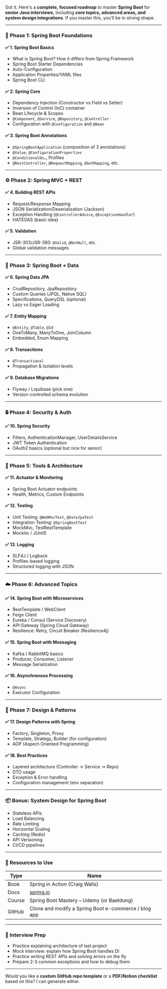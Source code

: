 Got it. Here's a **complete, focused roadmap** to master **Spring Boot** for **senior Java interviews**, including **core topics, advanced areas, and system design integrations**. If you master this, you’ll be in strong shape.

---

### 🚩 **Phase 1: Spring Boot Foundations**

#### ✅ 1. **Spring Boot Basics**

* What is Spring Boot? How it differs from Spring Framework
* Spring Boot Starter Dependencies
* Auto-Configuration
* Application Properties/YAML files
* Spring Boot CLI

#### ✅ 2. **Spring Core**

* Dependency Injection (Constructor vs Field vs Setter)
* Inversion of Control (IoC) container
* Bean Lifecycle & Scopes
* `@Component`, `@Service`, `@Repository`, `@Controller`
* Configuration with `@Configuration` and `@Bean`

#### ✅ 3. **Spring Boot Annotations**

* `@SpringBootApplication` (composition of 3 annotations)
* `@Value`, `@ConfigurationProperties`
* `@ConditionalOn…`, Profiles
* `@RestController`, `@RequestMapping`, `@GetMapping`, etc.

---

### ⚙️ **Phase 2: Spring MVC + REST**

#### ✅ 4. **Building REST APIs**

* Request/Response Mapping
* JSON Serialization/Deserialization (Jackson)
* Exception Handling (`@ControllerAdvice`, `@ExceptionHandler`)
* HATEOAS (basic idea)

#### ✅ 5. **Validation**

* JSR-303/JSR-380: `@Valid`, `@NotNull`, etc.
* Global validation messages

---

### 🧠 **Phase 3: Spring Boot + Data**

#### ✅ 6. **Spring Data JPA**

* CrudRepository, JpaRepository
* Custom Queries (JPQL, Native SQL)
* Specifications, QueryDSL (optional)
* Lazy vs Eager Loading

#### ✅ 7. **Entity Mapping**

* `@Entity`, `@Table`, `@Id`
* OneToMany, ManyToOne, JoinColumn
* Embedded, Enum Mapping

#### ✅ 8. **Transactions**

* `@Transactional`
* Propagation & Isolation levels

#### ✅ 9. **Database Migrations**

* Flyway / Liquibase (pick one)
* Version-controlled schema evolution

---

### 🔒 **Phase 4: Security & Auth**

#### ✅ 10. **Spring Security**

* Filters, AuthenticationManager, UserDetailsService
* JWT Token Authentication
* OAuth2 basics (optional but nice for senior)

---

### 🧰 **Phase 5: Tools & Architecture**

#### ✅ 11. **Actuator & Monitoring**

* Spring Boot Actuator endpoints
* Health, Metrics, Custom Endpoints

#### ✅ 12. **Testing**

* Unit Testing: `@WebMvcTest`, `@DataJpaTest`
* Integration Testing: `@SpringBootTest`
* MockMvc, TestRestTemplate
* Mockito / JUnit5

#### ✅ 13. **Logging**

* SLF4J / Logback
* Profiles-based logging
* Structured logging with JSON

---

### ☁️ **Phase 6: Advanced Topics**

#### ✅ 14. **Spring Boot with Microservices**

* RestTemplate / WebClient
* Feign Client
* Eureka / Consul (Service Discovery)
* API Gateway (Spring Cloud Gateway)
* Resilience: Retry, Circuit Breaker (Resilience4j)

#### ✅ 15. **Spring Boot with Messaging**

* Kafka / RabbitMQ basics
* Producer, Consumer, Listener
* Message Serialization

#### ✅ 16. **Asynchronous Processing**

* `@Async`
* Executor Configuration

---

### 🧠 **Phase 7: Design & Patterns**

#### ✅ 17. **Design Patterns with Spring**

* Factory, Singleton, Proxy
* Template, Strategy, Builder (for configuration)
* AOP (Aspect-Oriented Programming)

#### ✅ 18. **Best Practices**

* Layered architecture (Controller → Service → Repo)
* DTO usage
* Exception & Error handling
* Configuration management (env separation)

---

### 📦 **Bonus: System Design for Spring Boot**

* Stateless APIs
* Load Balancing
* Rate Limiting
* Horizontal Scaling
* Caching (Redis)
* API Versioning
* CI/CD pipelines

---

### 📘 Resources to Use

| Type   | Name                                                 |
| ------ | ---------------------------------------------------- |
| Book   | Spring in Action (Craig Walls)                       |
| Docs   | [spring.io](https://spring.io/projects/spring-boot)  |
| Course | Spring Boot Mastery – Udemy (or Baeldung)            |
| GitHub | Clone and modify a Spring Boot e-commerce / blog app |

---

### 🧪 Interview Prep

* Practice explaining architecture of last project
* Mock interview: explain how Spring Boot handles DI
* Practice writing REST APIs and solving errors on the fly
* Prepare 2-3 common exceptions and how to debug them

---

Would you like a **custom GitHub repo template** or a **PDF/Notion checklist** based on this? I can generate either.
